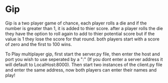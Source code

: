 <h1>Gip</h1>
Gip is a two player game of chance, each player rolls a die and if the number is greater than 1, it is added to thier score. after a player rolls the die they have the option to roll again to add to thier potential score but if the value is 1 they lose the score for that round. both players start with a score of zero and the first to 100 wins.

To Play multiplayer gip, first start the server.py file, then enter the host and port you wish to use seperated by a ":" (If you dont enter a server address it will default to LocalHost:8000). Then start two instances of the client.py file and enter the same address, now both players can enter their names and play!
